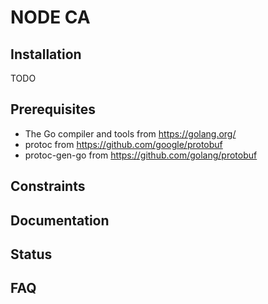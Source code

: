 # NODE CA

Installation
------------
TODO



Prerequisites
-------------

* The Go compiler and tools from https://golang.org/
* protoc from https://github.com/google/protobuf
* protoc-gen-go from https://github.com/golang/protobuf


Constraints
-----------



Documentation
-------------


Status
------



FAQ
---

